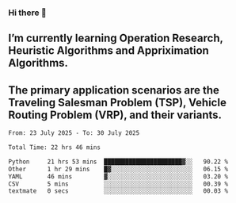 ### Hi there 👋
## I’m currently learning Operation Research, Heuristic Algorithms and Appriximation Algorithms.
## The primary application scenarios are the Traveling Salesman Problem (TSP), Vehicle Routing Problem (VRP), and their variants.
<!--START_SECTION:waka-->

```txt
From: 23 July 2025 - To: 30 July 2025

Total Time: 22 hrs 46 mins

Python     21 hrs 53 mins  ██████████████████████▓░░   90.22 %
Other      1 hr 29 mins    █▓░░░░░░░░░░░░░░░░░░░░░░░   06.15 %
YAML       46 mins         ▓░░░░░░░░░░░░░░░░░░░░░░░░   03.20 %
CSV        5 mins          ░░░░░░░░░░░░░░░░░░░░░░░░░   00.39 %
textmate   0 secs          ░░░░░░░░░░░░░░░░░░░░░░░░░   00.03 %
```

<!--END_SECTION:waka-->
<!--
**Bookervsky/Bookervsky** is a ✨ _special_ ✨ repository because its `README.md` (this file) appears on your GitHub profile.

Here are some ideas to get you started:

- 🔭 I’m currently working on ...
- 🌱 I’m currently learning ...
- 👯 I’m looking to collaborate on ...
- 🤔 I’m looking for help with ...
- 💬 Ask me about ...
- 📫 How to reach me: ...
- 😄 Pronouns: ...
- ⚡ Fun fact: ...
-->
